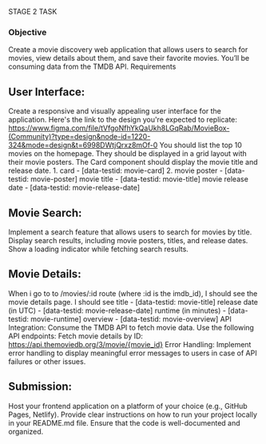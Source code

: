 STAGE 2 TASK

### Objective

Create a movie discovery web application that allows users to search for movies, view details about them, and save their favorite movies. You’ll be consuming data from the TMDB API.
Requirements

## User Interface:

Create a responsive and visually appealing user interface for the application. Here's the link to the design you're expected to replicate: https://www.figma.com/file/tVfgoNfhYkQaUkh8LGqRab/MovieBox-(Community)?type=design&node-id=1220-324&mode=design&t=6998DWtjQrxz8mOf-0
You should list the top 10 movies on the homepage.
They should be displayed in a grid layout with their movie posters.
The Card component should display the movie title and release date. 1. card - [data-testid: movie-card] 2. movie poster - [data-testid: movie-poster]
movie title - [data-testid: movie-title]
movie release date - [data-testid: movie-release-date]

## Movie Search:

Implement a search feature that allows users to search for movies by title.
Display search results, including movie posters, titles, and release dates.
Show a loading indicator while fetching search results.

## Movie Details:

When i go to to /movies/:id route (where :id is the imdb_id), I should see the movie details page.
I should see
title - [data-testid: movie-title]
release date (in UTC) - [data-testid: movie-release-date]
runtime (in minutes) - [data-testid: movie-runtime]
overview - [data-testid: movie-overview]
API Integration:
Consume the TMDB API to fetch movie data.
Use the following API endpoints:
Fetch movie details by ID: https://api.themoviedb.org/3/movie/{movie_id}
Error Handling:
Implement error handling to display meaningful error messages to users in case of API failures or other issues.

## Submission:

Host your frontend application on a platform of your choice (e.g., GitHub Pages, Netlify).
Provide clear instructions on how to run your project locally in your README.md file.
Ensure that the code is well-documented and organized.
